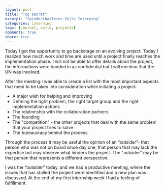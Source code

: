 ```yaml
---
layout: post
title: "Top secret"
excerpt: "Spinderihallerne Vejle Interning"
categories: interning
tags: [journal, vejle, projects]
comments: true
share: true
---
```


Today I got the opportunity to go backstage on an evolving project. Today I realized how much work and time are used until a project finally reaches the implementation phase. I will not be able to offer details about the project, the informations were handed in as confidential but I will mention that the UN was involved.

After the meeting I was able to create a list with the most important aspects that need to be taken into consideration while initiating a project:
<ul>
  <li>A major wish for helping and improving</li>
  <li>Defining the right problem, the right target group and the right implementation actions</li>
  <li>The relationship with the collaboration partners</li>
  <li>The founding</li>
  <li>The "competition" - the other projects that deal with the same problem that your project tries to solve</li>
  <li>The bureaucracy behind the process</li>
</ul>  

Through the process it may be useful the opinion of an “outsider”- that person who was not on board since day one, that person that may lack the expertise but may observe what hinders the project. The "outsider" may be that person that represents a different perspective.

I was the “outsider” today, and we had a productive meeting, where the issues that has stalled the project were identified and a new plan was discussed. At the end of my first internship week I had a feeling of fulfillment. 
